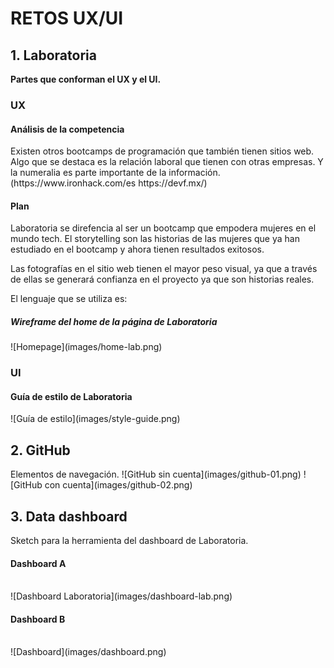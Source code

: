 <h1>RETOS UX/UI </h1>

<h2>1. Laboratoria</h2>
<strong>Partes que conforman el UX y el UI.</strong>
<h3>UX</h3>
<h4>Análisis de la competencia</h4>
Existen otros bootcamps de programación que también tienen sitios web. Algo que se destaca es la relación laboral que tienen con otras empresas. Y la numeralia es parte importante de la información.
(https://www.ironhack.com/es
https://devf.mx/)

<h4>Plan</h4>
Laboratoria se direfencia al ser un bootcamp que empodera mujeres en el mundo tech. El storytelling son las historias de las mujeres que ya han estudiado en el bootcamp y ahora tienen resultados exitosos.

Las fotografías en el sitio web tienen el mayor peso visual, ya que a través de ellas se generará confianza en el proyecto ya que son historias reales.

El lenguaje que se utiliza es: 

<h5>Wireframe del home de la página de Laboratoria</h5>
![Homepage](images/home-lab.png)

<br>
<h3>UI</h3>
<h4>Guía de estilo de Laboratoria</h4>
![Guía de estilo](images/style-guide.png)

<h2>2. GitHub</h2>
Elementos de navegación.
![GitHub sin cuenta](images/github-01.png)
![GitHub con cuenta](images/github-02.png)

<h2>3. Data dashboard</h2>
Sketch para la herramienta del dashboard de Laboratoria.
<h4>Dashboard A</h4>
<br>
![Dashboard Laboratoria](images/dashboard-lab.png)
<h4>Dashboard B</h4>
<br>
![Dashboard](images/dashboard.png)
